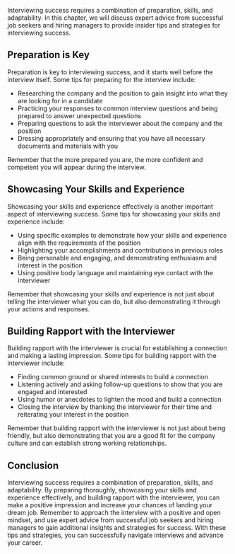 
Interviewing success requires a combination of preparation, skills, and adaptability. In this chapter, we will discuss expert advice from successful job seekers and hiring managers to provide insider tips and strategies for interviewing success.

Preparation is Key
------------------

Preparation is key to interviewing success, and it starts well before the interview itself. Some tips for preparing for the interview include:

* Researching the company and the position to gain insight into what they are looking for in a candidate
* Practicing your responses to common interview questions and being prepared to answer unexpected questions
* Preparing questions to ask the interviewer about the company and the position
* Dressing appropriately and ensuring that you have all necessary documents and materials with you

Remember that the more prepared you are, the more confident and competent you will appear during the interview.

Showcasing Your Skills and Experience
-------------------------------------

Showcasing your skills and experience effectively is another important aspect of interviewing success. Some tips for showcasing your skills and experience include:

* Using specific examples to demonstrate how your skills and experience align with the requirements of the position
* Highlighting your accomplishments and contributions in previous roles
* Being personable and engaging, and demonstrating enthusiasm and interest in the position
* Using positive body language and maintaining eye contact with the interviewer

Remember that showcasing your skills and experience is not just about telling the interviewer what you can do, but also demonstrating it through your actions and responses.

Building Rapport with the Interviewer
-------------------------------------

Building rapport with the interviewer is crucial for establishing a connection and making a lasting impression. Some tips for building rapport with the interviewer include:

* Finding common ground or shared interests to build a connection
* Listening actively and asking follow-up questions to show that you are engaged and interested
* Using humor or anecdotes to lighten the mood and build a connection
* Closing the interview by thanking the interviewer for their time and reiterating your interest in the position

Remember that building rapport with the interviewer is not just about being friendly, but also demonstrating that you are a good fit for the company culture and can establish strong working relationships.

Conclusion
----------

Interviewing success requires a combination of preparation, skills, and adaptability. By preparing thoroughly, showcasing your skills and experience effectively, and building rapport with the interviewer, you can make a positive impression and increase your chances of landing your dream job. Remember to approach the interview with a positive and open mindset, and use expert advice from successful job seekers and hiring managers to gain additional insights and strategies for success. With these tips and strategies, you can successfully navigate interviews and advance your career.
